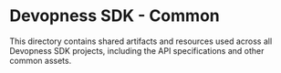 # Devopness SDK - Common

This directory contains shared artifacts and resources used across all Devopness SDK projects, including the API specifications and other common assets.
